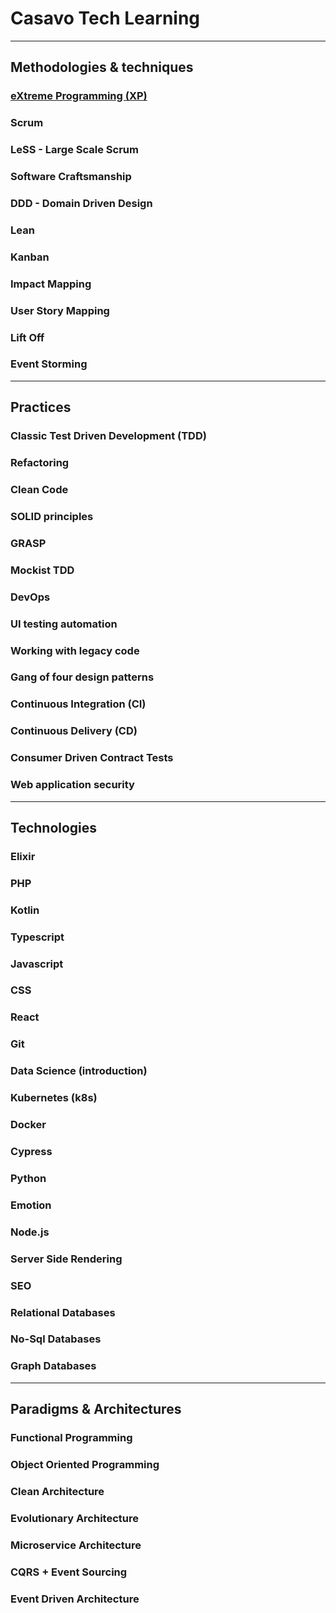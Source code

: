 # Casavo Tech Learning

---





## Methodologies & techniques

### [eXtreme Programming (XP)]((eXtremeProgramming.md))

### Scrum

### LeSS - Large Scale Scrum

### Software Craftsmanship

### DDD - Domain Driven Design

### Lean

### Kanban

### Impact Mapping

### User Story Mapping

### Lift Off

### Event Storming



---



## Practices

### Classic Test Driven Development (TDD)

### Refactoring

### Clean Code

### SOLID principles

### GRASP

### Mockist TDD

### DevOps

### UI testing automation

### Working with legacy code

### Gang of four design patterns

### Continuous Integration (CI)

### Continuous Delivery (CD)

### Consumer Driven Contract Tests

### Web application security



---



## Technologies

### Elixir

### PHP

### Kotlin

### Typescript

### Javascript

### CSS

### React

### Git

### Data Science (introduction)

### Kubernetes (k8s)

### Docker

### Cypress

### Python

### Emotion

### Node.js

### Server Side Rendering

### SEO

### Relational Databases

### No-Sql Databases

### Graph Databases



---



## Paradigms & Architectures

### Functional Programming

### Object Oriented Programming

### Clean Architecture

### Evolutionary Architecture

### Microservice Architecture

### CQRS + Event Sourcing

### Event Driven Architecture

